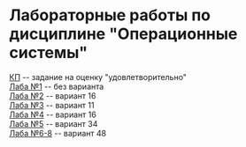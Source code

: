 # Лабораторные работы по дисциплине "Операционные системы"

[КП](KP) -- задание на оценку "удовлетворительно"  
[Лаба №1](Labs1) -- без варианта  
[Лаба №2](Labs2) -- вариант 16  
[Лаба №3](Labs3) -- вариант 11  
[Лаба №4](Labs4) -- вариант 16  
[Лаба №5](Labs5) -- вариант 34  
[Лаба №6-8](Labs6-8) -- вариант 48  

